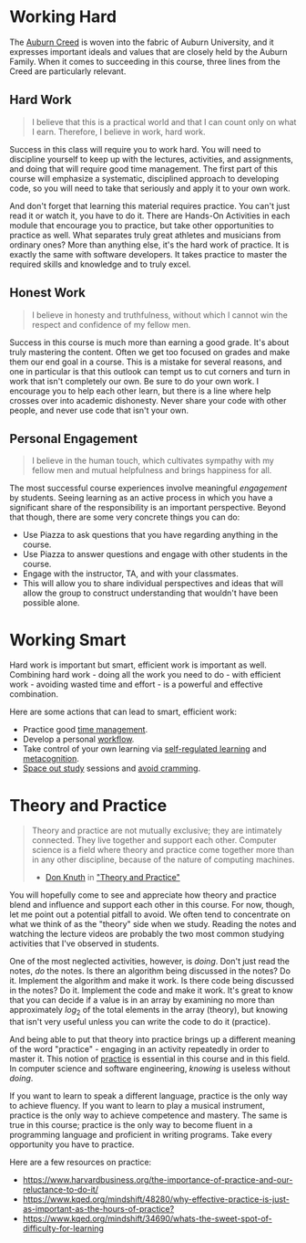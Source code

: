 # Working Hard

The [Auburn Creed](http://www.auburn.edu/main/welcome/creed.php) is woven into
the fabric of Auburn University, and it expresses important ideals and values
that are closely held by the Auburn Family. When it comes to succeeding in
this course, three lines from the Creed are particularly relevant.

## Hard Work

> I believe that this is a practical world and that I can count only on what I
earn. Therefore, I believe in work, hard work. 

Success in this class will require you to work hard. You will need to
discipline yourself to keep up with the lectures, activities, and assignments,
and doing that will require good time management. The first part of this
course will emphasize a systematic, disciplined approach to developing code,
so you will need to take that seriously and apply it to your own work.

And don't forget that learning this material requires practice. You can't just
read it or watch it, you have to do it. There are Hands-On Activities in each
module that encourage you to practice, but take other opportunities to
practice as well. What separates truly great athletes and musicians from
ordinary ones? More than anything else, it's the hard work of practice. It is
exactly the same with software developers. It takes practice to master the
required skills and knowledge and to truly excel.

## Honest Work

> I believe in honesty and truthfulness, without which I cannot win the
respect and confidence of my fellow men. 

Success in this course is much more than earning a good grade. It's about
truly mastering the content. Often we get too focused on grades and make them
our end goal in a course. This is a mistake for several reasons, and one in
particular is that this outlook can tempt us to cut corners and turn in work
that isn't completely our own. Be sure to do your own work. I encourage you to
help each other learn, but there is a line where help crosses over into
academic dishonesty. Never share your code with other people, and never use
code that isn't your own.

## Personal Engagement

> I believe in the human touch, which cultivates sympathy with my fellow men
and mutual helpfulness and brings happiness for all. 

The most successful course experiences involve meaningful *engagement* by 
students. Seeing learning as an active process in which you have a significant
share of the responsibility is an important perspective. Beyond that though,
there are some very concrete things you can do:

- Use Piazza to ask questions that you have regarding anything in the course.
- Use Piazza to answer questions and engage with other students in the course.
- Engage with the instructor, TA, and with your classmates.
- This will allow you to share individual perspectives and ideas that will allow the group to construct understanding that wouldn't have been possible alone.


# Working Smart

Hard work is important but smart, efficient work is important as well.
Combining hard work - doing all the work you need to do - with efficient work - avoiding 
wasted time and effort - is a powerful and effective combination.

Here are some actions that can lead to smart, efficient work:

- Practice good [time management](https://en.wikipedia.org/wiki/Time_management).
- Develop a personal [workflow](https://en.wikipedia.org/wiki/Workflow).
- Take control of your own learning via [self-regulated learning](https://en.wikipedia.org/wiki/Self-regulated_learning) and [metacognition](https://en.wikipedia.org/wiki/Metacognition).
- [Space out study](https://en.wikipedia.org/wiki/Spacing_effect) sessions and [avoid cramming](https://www.bbc.com/future/article/20140917-the-worst-way-to-learn).


# Theory and Practice

> Theory and practice are not mutually exclusive; they are intimately connected. They live together and support each other. Computer science is a field where theory and practice come together more than in any other discipline, because of the nature of computing machines.
>
> - [Don Knuth](https://en.wikipedia.org/wiki/Donald_Knuth) in ["Theory and Practice"](https://doi.org/10.1016/0304-3975(91)90295-D) 

You will hopefully come to see and appreciate how theory and practice blend
and influence and support each other in this course. For now, though, let me
point out a potential pitfall to avoid. We often tend to concentrate on what
we think of as the "theory" side when we study. Reading the notes and watching
the lecture videos are probably the two most common studying activities that
I've observed in students. 

One of the most neglected activities, however, is *doing*. Don't just read the
notes, *do* the notes. Is there an algorithm being discussed in the notes? Do
it. Implement the algorithm and make it work. Is there code being discussed in
the notes? Do it. Implement the code and make it work. It's great to know that
you can decide if a value is in an array by examining no more than
approximately *log*<sub>2</sub> of the total elements in the array (theory),
but knowing that isn't very useful unless you can write the code to do it
(practice).

And being able to put that theory into practice brings up a different meaning
of the word "practice" - engaging in an activity repeatedly in order to master
it. This notion of
[practice](https://en.wikipedia.org/wiki/Practice_(learning_method))  is
essential in this course and in this field. In computer science and software
engineering,  *knowing* is useless without *doing*. 

If you want to learn to speak a different language, practice is the only way
to achieve fluency. If you want to learn to play a musical instrument,
practice is the only way to achieve competence and mastery. The same is true
in this course; practice is the only way to become fluent in a programming
language and proficient in writing programs. Take every opportunity you have
to practice.

Here are a few resources on practice:

- <https://www.harvardbusiness.org/the-importance-of-practice-and-our-reluctance-to-do-it/>
- <https://www.kqed.org/mindshift/48280/why-effective-practice-is-just-as-important-as-the-hours-of-practice?>
- <https://www.kqed.org/mindshift/34690/whats-the-sweet-spot-of-difficulty-for-learning>
<!-- - https://www.apa.org/education/k12/practice-acquisition -->
